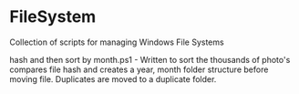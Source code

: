 # FileSystem

Collection of scripts for managing Windows File Systems

hash and then sort by month.ps1 - Written to sort the thousands of photo's compares file hash and creates a year, month folder structure before moving file. Duplicates are moved to a duplicate folder.
